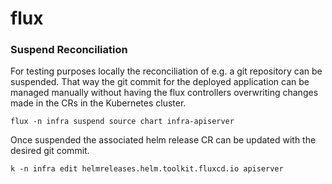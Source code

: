 # flux



### Suspend Reconciliation

For testing purposes locally the reconciliation of e.g. a git repository can be
suspended. That way the git commit for the deployed application can be managed
manually without having the flux controllers overwriting changes made in the CRs
in the Kubernetes cluster.

```
flux -n infra suspend source chart infra-apiserver
```

Once suspended the associated helm release CR can be updated with the desired
git commit.

```
k -n infra edit helmreleases.helm.toolkit.fluxcd.io apiserver
```
